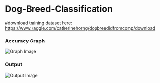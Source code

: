 # Dog-Breed-Classification

#download training dataset here: https://www.kaggle.com/catherinehorng/dogbreedidfromcomp/download


### Accuracy Graph

![Graph Image](./rec/graph.png)

### Output

![Output Image](./rec/output.png)

